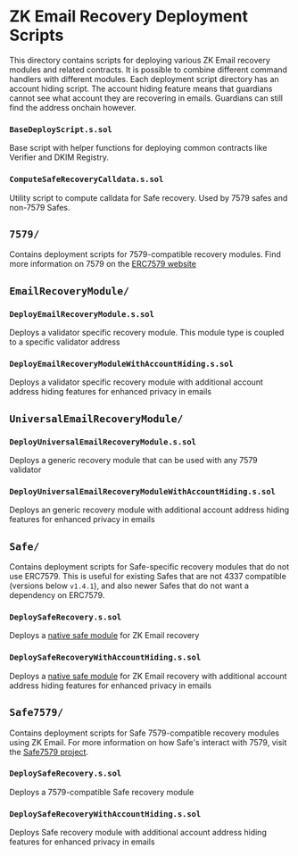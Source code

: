# ZK Email Recovery Deployment Scripts

This directory contains scripts for deploying various ZK Email recovery modules and related contracts. It is possible to combine different command handlers with different modules. Each deployment script directory has an account hiding script. The account hiding feature means that guardians cannot see what account they are recovering in emails. Guardians can still find the address onchain however.

### `BaseDeployScript.s.sol`

Base script with helper functions for deploying common contracts like Verifier and DKIM Registry.

### `ComputeSafeRecoveryCalldata.s.sol`

Utility script to compute calldata for Safe recovery. Used by 7579 safes and non-7579 Safes.

## `7579/`

Contains deployment scripts for 7579-compatible recovery modules. Find more information on 7579 on the [ERC7579 website](https://erc7579.com/)

## `EmailRecoveryModule/`

### `DeployEmailRecoveryModule.s.sol`

Deploys a validator specific recovery module. This module type is coupled to a specific validator address

### `DeployEmailRecoveryModuleWithAccountHiding.s.sol`

Deploys a validator specific recovery module with additional account address hiding features for enhanced privacy in emails

## `UniversalEmailRecoveryModule/`

### `DeployUniversalEmailRecoveryModule.s.sol`

Deploys a generic recovery module that can be used with any 7579 validator

### `DeployUniversalEmailRecoveryModuleWithAccountHiding.s.sol`

Deploys an generic recovery module with additional account address hiding features for enhanced privacy in emails

## `Safe/`

Contains deployment scripts for Safe-specific recovery modules that do not use ERC7579. This is useful for existing Safes that are not 4337 compatible (versions below `v1.4.1`), and also newer Safes that do not want a dependency on ERC7579.

### `DeploySafeRecovery.s.sol`

Deploys a [native safe module](https://docs.safe.global/advanced/smart-account-modules) for ZK Email recovery

### `DeploySafeRecoveryWithAccountHiding.s.sol`

Deploys a [native safe module](https://docs.safe.global/advanced/smart-account-modules) for ZK Email recovery with additional account address hiding features for enhanced privacy in emails

## `Safe7579/`

Contains deployment scripts for Safe 7579-compatible recovery modules using ZK Email. For more information on how Safe's interact with 7579, visit the [Safe7579 project](https://github.com/rhinestonewtf/safe7579).

### `DeploySafeRecovery.s.sol`

Deploys a 7579-compatible Safe recovery module

### `DeploySafeRecoveryWithAccountHiding.s.sol`

Deploys Safe recovery module with additional account address hiding features for enhanced privacy in emails

